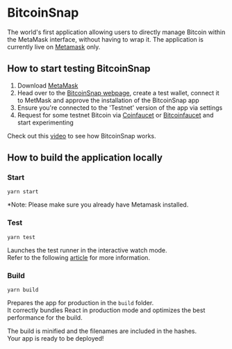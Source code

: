 # BitcoinSnap

The world's first application allowing users to directly manage Bitcoin within the MetaMask interface, without having to wrap it.
The application is currently live on [Metamask](https://metamask.io/) only.

## How to start testing BitcoinSnap

1. Download [MetaMask](https://metamask.io/)
2. Head over to the [BitcoinSnap webpage](https://btc.justsnap.io), create a test wallet, connect it to MetMask and approve the installation of the BitcoinSnap app
3. Ensure you're connected to the 'Testnet' version of the app via settings
4. Request for some testnet Bitcoin via [Coinfaucet](https://coinfaucet.eu/en/btc-testnet/) or [Bitcoinfaucet](https://bitcoinfaucet.uo1.net/) and start experimenting

Check out this [video](https://youtu.be/pQwZRfHpXtI) to see how BitcoinSnap works.

## How to build the application locally

### Start

```
yarn start
```

*Note: Please make sure you already have Metamask installed.

### Test

```
yarn test
```

Launches the test runner in the interactive watch mode.\
Refer to the following [article](https://facebook.github.io/create-react-app/docs/running-tests) for more information.

### Build

```
yarn build
```

Prepares the app for production in the `build` folder.\
It correctly bundles React in production mode and optimizes the best performance for the build.

The build is minified and the filenames are included in the hashes.\
Your app is ready to be deployed!
